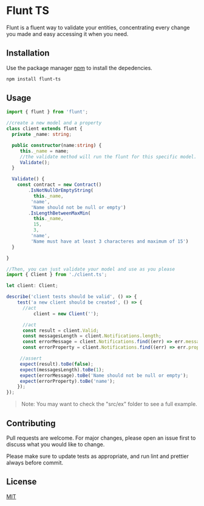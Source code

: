 # Flunt TS

Flunt is a fluent way to validate your entities, concentrating every change you made and easy accessing it when you need.

## Installation

Use the package manager [npm](https://nodejs.org/en/) to install the depedencies.

```bash
npm install flunt-ts
```

## Usage

```typescript
import { flunt } from 'flunt';

//create a new model and a property
class client extends flunt {
  private _name: string;

  public constructor(name:string) {
     this._name = name;
     //the validate method will run the flunt for this specific model.
     Validate(); 
  }

  Validate() {
    const contract = new Contract()
        .IsNotNullOrEmptyString(
          this._name,
         'name',
         'Name should not be null or empty')
	    .IsLengthBetweenMaxMin(
          this._name, 
          15,
          3,
         'name', 
         'Name must have at least 3 characteres and maximum of 15') 
  }

}
```
```javascript
//Then, you can just validate your model and use as you please
import { Client } from './client.ts';

let client: Client;

describe('client tests should be valid', () => {
	test('a new client should be created', () => {
	  //act
    	  client = new Client('');

	  //act
	  const result = client.Valid;
	  const messagesLength = client.Notifications.length;
	  const errorMessage = client.Notifications.find((err) => err.message).message;
	  const errorProperty = client.Notifications.find((err) => err.property).property;

	 //assert
	 expect(result).toBe(false);
	 expect(messagesLength).toBe(1);
	 expect(errorMessage).toBe('Name should not be null or empty');
	 expect(errorProperty).toBe('name');
	});
});

```
> Note: You may want to check the "src/ex" folder to see a full example.

## Contributing
Pull requests are welcome. For major changes, please open an issue first to discuss what you would like to change.

Please make sure to update tests as appropriate, and run lint and prettier always before commit.

## License
[MIT](https://choosealicense.com/licenses/mit/)
